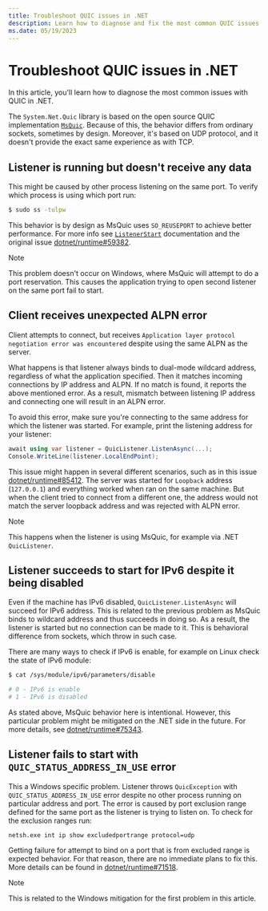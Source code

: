 ```yaml
---
title: Troubleshoot QUIC issues in .NET
description: Learn how to diagnose and fix the most common QUIC issues in .NET.
ms.date: 05/19/2023
---
```

# Troubleshoot QUIC issues in .NET

In this article, you'll learn how to diagnose the most common issues with QUIC in .NET.

The `System.Net.Quic` library is based on the open source QUIC implementation [`MsQuic`](https://github.com/microsoft/msquic). Because of this, the behavior differs from ordinary sockets, sometimes by design. Moreover, it's based on UDP protocol, and it doesn't provide the exact same experience as with TCP.

## Listener is running but doesn't receive any data

This might be caused by other process listening on the same port. To verify which process is using which port run:

```bash
$ sudo ss -tulpw
```

This behavior is by design as MsQuic uses `SO_REUSEPORT` to achieve better performance. For more info see [`ListenerStart`](https://github.com/microsoft/msquic/blob/main/docs/api/ListenerStart.md) documentation and the original issue [dotnet/runtime#59382](https://github.com/dotnet/runtime/issues/59382).

> [!NOTE]
> This problem doesn't occur on Windows, where MsQuic will attempt to do a port reservation. This causes the application trying to open second listener on the same port fail to start.

## Client receives unexpected ALPN error

Client attempts to connect, but receives `Application layer protocol negotiation error was encountered` despite using the same ALPN as the server.

What happens is that listener always binds to dual-mode wildcard address, regardless of what the application specified. Then it matches incoming connections by IP address and ALPN. If no match is found, it reports the above mentioned error. As a result, mismatch between listening IP address and connecting one will result in an ALPN error.

To avoid this error, make sure you're connecting to the same address for which the listener was started. For example, print the listening address for your listener:
```C#
await using var listener = QuicListener.ListenAsync(...);
Console.WriteLine(listener.LocalEndPoint);
```

This issue might happen in several different scenarios, such as in this issue [dotnet/runtime#85412](https://github.com/dotnet/runtime/issues/85412). The server was started for `Loopback` address (`127.0.0.1`) and everything worked when ran on the same machine. But when the client tried to connect from a different one, the address would not match the server loopback address and was rejected with ALPN error.

> [!NOTE]
> This happens when the listener is using MsQuic, for example via .NET `QuicListener`.

## Listener succeeds to start for IPv6 despite it being disabled

Even if the machine has IPv6 disabled, `QuicListener.ListenAsync` will succeed for IPv6 address. This is related to the previous problem as MsQuic binds to wildcard address and thus succeeds in doing so. As a result, the listener is started but no connection can be made to it. This is behavioral difference from sockets, which throw in such case.

There are many ways to check if IPv6 is enable, for example on Linux check the state of IPv6 module:
```bash
$ cat /sys/module/ipv6/parameters/disable

# 0 - IPv6 is enable
# 1 - IPv6 is disabled
```

As stated above, MsQuic behavior here is intentional. However, this particular problem might be mitigated on the .NET side in the future. For more details, see [dotnet/runtime#75343](https://github.com/dotnet/runtime/issues/75343).

## Listener fails to start with `QUIC_STATUS_ADDRESS_IN_USE` error

This a Windows specific problem. Listener throws `QuicException` with `QUIC_STATUS_ADDRESS_IN_USE` error despite no other process running on particular address and port. The error is caused by port exclusion range defined for the same port as the listener is trying to listen on. To check for the exclusion ranges run:
```batch
netsh.exe int ip show excludedportrange protocol=udp
```

Getting failure for attempt to bind on a port that is from excluded range is expected behavior. For that reason, there are no immediate plans to fix this. More details can be found in [dotnet/runtime#71518](https://github.com/dotnet/runtime/issues/71518).

> [!NOTE]
> This is related to the Windows mitigation for the first problem in this article.
